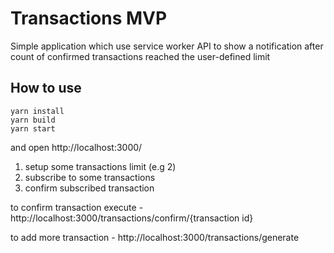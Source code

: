 # Transactions MVP
Simple application which use service worker API to show a notification after count of confirmed transactions reached the user-defined limit

## How to use 
```
yarn install
yarn build
yarn start
```
and open http://localhost:3000/

1) setup some transactions limit (e.g 2)
2) subscribe to some transactions
3) confirm subscribed transaction

to confirm transaction execute - http://localhost:3000/transactions/confirm/{transaction id}

to add more transaction - http://localhost:3000/transactions/generate


